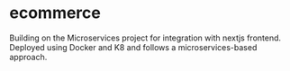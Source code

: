 # ecommerce
Building on the Microservices project for integration with nextjs frontend. Deployed using Docker and K8 and follows a microservices-based approach.

